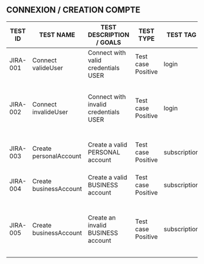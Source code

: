 ## CONNEXION / CREATION COMPTE 

</style>
<table class="tg">
<thead>
  <tr>
    <th class="tg-0pky">TEST ID</th>
    <th class="tg-0pky">TEST NAME</th>
    <th class="tg-0pky">TEST DESCRIPTION / GOALS</th>
    <th class="tg-0pky">TEST TYPE</th>
    <th class="tg-0pky">TEST TAG</th>
    <th class="tg-0pky">PREREQUISITES</th>
    <th class="tg-0pky">ASSERTIONS</th>
  </tr>
</thead>
<tbody>
  <tr>
    <td class="tg-0pky">JIRA-001</td>
    <td class="tg-0pky">Connect valideUser</td>
    <td class="tg-0pky">Connect with valid credentials USER</td>
    <td class="tg-0pky">Test case Positive</td>
    <td class="tg-0pky">login</td>
    <td class="tg-0pky">valid credentials USER</td>
    <td class="tg-0pky">The user was logged in successfully</td>
  </tr>
   <tr>
    <td class="tg-0pky">JIRA-002</td>
    <td class="tg-0pky">Connect invalideUser</td>
    <td class="tg-0pky">Connect with invalid credentials USER</td>
    <td class="tg-0pky">Test case Positive</td>
    <td class="tg-0pky">login</td>
    <td class="tg-0pky">invalid credentials USER</td>
    <td class="tg-0pky">The error message is displayed and the user was not logged in successfully</td>
  </tr>
   <tr>
    <td class="tg-0pky">JIRA-003</td>
    <td class="tg-0pky">Create personalAccount</td>
    <td class="tg-0pky">Create a valid PERSONAL account</td>
    <td class="tg-0pky">Test case Positive</td>
    <td class="tg-0pky">subscription</td>
    <td class="tg-0pky">valid credentials PERSONAL account</td>
    <td class="tg-0pky">The personal account was created successfully</td>
  </tr>
   <tr>
    <td class="tg-0pky">JIRA-004</td>
    <td class="tg-0pky">Create businessAccount</td>
    <td class="tg-0pky">Create a valid BUSINESS account</td>
    <td class="tg-0pky">Test case Positive</td>
    <td class="tg-0pky">subscription</td>
    <td class="tg-0pky">valid credentials BUSINESS account</td>
    <td class="tg-0pky">The business account was created successfully</td>
  </tr>
     <td class="tg-0pky">JIRA-005</td>
    <td class="tg-0pky">Create businessAccount</td>
    <td class="tg-0pky">Create an invalid BUSINESS account</td>
    <td class="tg-0pky">Test case Positive</td>
    <td class="tg-0pky">subscription</td>
    <td class="tg-0pky">iinvalid credentials BUSINESS account</td>
    <td class="tg-0pky">The error message is displayed and the business account was not created</td>
  </tr>
</tbody>
</table>




